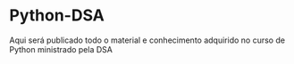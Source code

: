 # Python-DSA
Aqui será publicado todo o material e conhecimento adquirido no curso de Python ministrado pela DSA
